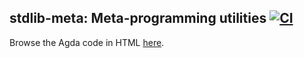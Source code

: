 ## stdlib-meta: Meta-programming utilities [![CI](https://github.com/omelkonian/stdlib-meta/workflows/CI/badge.svg)](https://github.com/omelkonian/stdlib-meta/actions)

Browse the Agda code in HTML [here](http://omelkonian.github.io/stdlib-meta).
